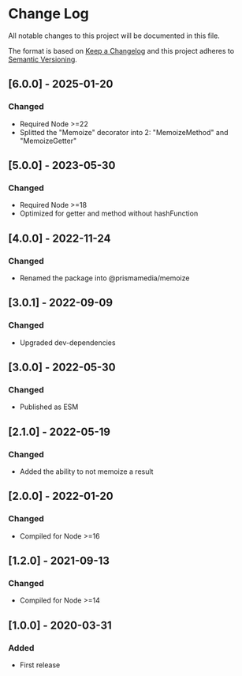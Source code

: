 # Change Log

All notable changes to this project will be documented in this file.

The format is based on [Keep a Changelog](http://keepachangelog.com/)
and this project adheres to [Semantic Versioning](http://semver.org/).

## [6.0.0] - 2025-01-20

### Changed

- Required Node >=22
- Splitted the "Memoize" decorator into 2: "MemoizeMethod" and "MemoizeGetter"

## [5.0.0] - 2023-05-30

### Changed

- Required Node >=18
- Optimized for getter and method without hashFunction

## [4.0.0] - 2022-11-24

### Changed

- Renamed the package into @prismamedia/memoize

## [3.0.1] - 2022-09-09

### Changed

- Upgraded dev-dependencies

## [3.0.0] - 2022-05-30

### Changed

- Published as ESM

## [2.1.0] - 2022-05-19

### Changed

- Added the ability to not memoize a result

## [2.0.0] - 2022-01-20

### Changed

- Compiled for Node >=16

## [1.2.0] - 2021-09-13

### Changed

- Compiled for Node >=14

## [1.0.0] - 2020-03-31

### Added

- First release
